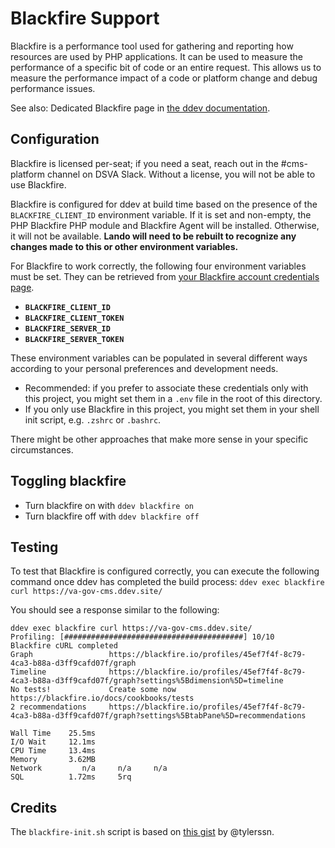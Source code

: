 # Blackfire Support

Blackfire is a performance tool used for gathering and reporting how resources are used by PHP applications.  It can be used to measure the performance of a specific bit of code or an entire request.  This allows us to measure the performance impact of a code or platform change and debug performance issues.

See also: Dedicated Blackfire page in [the ddev documentation]([https://ddev.readthedocs.io/en/stable/users/blackfire-profiling/](https://ddev.readthedocs.io/en/latest/users/debugging-profiling/blackfire-profiling/)).

## Configuration
Blackfire is licensed per-seat; if you need a seat, reach out in the #cms-platform channel on DSVA Slack.  Without a license, you will not be able to use Blackfire.

Blackfire is configured for ddev at build time based on the presence of the `BLACKFIRE_CLIENT_ID` environment variable.  If it is set and non-empty, the PHP Blackfire PHP module and Blackfire Agent will be installed.  Otherwise, it will not be available.  **Lando will need to be rebuilt to recognize any changes made to this or other environment variables.**

For Blackfire to work correctly, the following four environment variables must be set.  They can be retrieved from [your Blackfire account credentials page](https://blackfire.io/my/settings/credentials).
- **`BLACKFIRE_CLIENT_ID`**
- **`BLACKFIRE_CLIENT_TOKEN`**
- **`BLACKFIRE_SERVER_ID`**
- **`BLACKFIRE_SERVER_TOKEN`**

These environment variables can be populated in several different ways according to your personal preferences and development needs.
- Recommended: if you prefer to associate these credentials only with this project, you might set them in a `.env` file in the root of this directory.
- If you only use Blackfire in this project, you might set them in your shell init script, e.g. `.zshrc` or `.bashrc`.

There might be other approaches that make more sense in your specific circumstances.

## Toggling blackfire

* Turn blackfire on with `ddev blackfire on`
* Turn blackfire off with `ddev blackfire off`

## Testing
To test that Blackfire is configured correctly, you can execute the following command once ddev has completed the build process: `ddev exec blackfire curl https://va-gov-cms.ddev.site/`

You should see a response similar to the following:
```
ddev exec blackfire curl https://va-gov-cms.ddev.site/
Profiling: [########################################] 10/10
Blackfire cURL completed
Graph                 https://blackfire.io/profiles/45ef7f4f-8c79-4ca3-b88a-d3ff9cafd07f/graph
Timeline              https://blackfire.io/profiles/45ef7f4f-8c79-4ca3-b88a-d3ff9cafd07f/graph?settings%5Bdimension%5D=timeline
No tests!             Create some now https://blackfire.io/docs/cookbooks/tests
2 recommendations     https://blackfire.io/profiles/45ef7f4f-8c79-4ca3-b88a-d3ff9cafd07f/graph?settings%5BtabPane%5D=recommendations

Wall Time    25.5ms
I/O Wait     12.1ms
CPU Time     13.4ms
Memory       3.62MB
Network         n/a     n/a     n/a
SQL          1.72ms     5rq
```

## Credits
The `blackfire-init.sh` script is based on [this gist](https://gist.github.com/tylerssn/8923149702d4a796c5e103412c2370c3) by @tylerssn.
